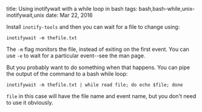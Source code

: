 title: Using inotifywait with a while loop in bash
tags: bash,bash-while,unix-inotifywait,unix
date: Mar 22, 2016

Install `inotify-tools` and then you can wait for a file to change using:

    inotifywait -m thefile.txt

The `-m` flag monitors the file, instead of exiting on the first event. You can use `-e` to wait for a particular event--see the man page.

But you probably want to do something when that happens. You can pipe the output of the command to a bash while loop:

    inotifywait -m thefile.txt | while read file; do echo $file; done

`file` in this case will have the file name and event name, but you don't need to use it obviously.

